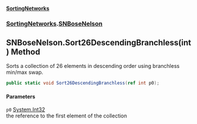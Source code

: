 #### [SortingNetworks](index.md 'index')
### [SortingNetworks](SortingNetworks.md 'SortingNetworks').[SNBoseNelson](SortingNetworks_SNBoseNelson.md 'SortingNetworks.SNBoseNelson')
## SNBoseNelson.Sort26DescendingBranchless(int) Method
Sorts a collection of 26 elements in descending order using branchless min/max swap.  
```csharp
public static void Sort26DescendingBranchless(ref int p0);
```
#### Parameters
<a name='SortingNetworks_SNBoseNelson_Sort26DescendingBranchless(int)_p0'></a>
`p0` [System.Int32](https://docs.microsoft.com/en-us/dotnet/api/System.Int32 'System.Int32')  
the reference to the first element of the collection
  
